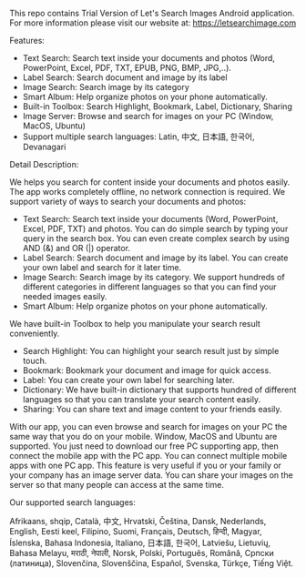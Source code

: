 This repo contains Trial Version of Let's Search Images Android application. For more information please visit our website at: https://letsearchimage.com


Features:

- Text Search: Search text inside your documents and photos (Word, PowerPoint, Excel, PDF, TXT, EPUB, PNG, BMP, JPG,..). 
- Label Search: Search document and image by its label
- Image Search: Search image by its category
- Smart Album: Help organize photos on your phone automatically.
- Built-in Toolbox: Search Highlight, Bookmark, Label, Dictionary, Sharing
- Image Server: Browse and search for images on your PC (Window, MacOS, Ubuntu)
- Support multiple search languages: Latin, 中文, 日本語, 한국어, Devanagari


Detail Description:

We helps you search for content inside your documents and photos easily. The app works completely offline, no network connection is required. We support variety of ways to search your documents and photos:

- Text Search: Search text inside your documents (Word, PowerPoint, Excel, PDF, TXT) and photos. You can do simple search by typing your query in the search box. You can even create complex search by using AND (&) and OR (|) operator.
- Label Search: Search document and image by its label. You can create your own  label and search for it later time.
- Image Search: Search image by its category. We support hundreds of different categories in different languages so that you can find your needed images easily.
- Smart Album: Help organize photos on your phone automatically.

We have built-in Toolbox to help you manipulate your search result conveniently.

- Search Highlight: You can highlight your search result just by simple touch.
- Bookmark: Bookmark your document and image for quick access.
- Label: You can create your own label for searching later.
- Dictionary: We have built-in dictionary that supports hundred of different languages so that you can translate your search content easily.
- Sharing: You can share text and image content to your friends easily.

With our app, you can even browse and search for images on your PC the same way that you do on your mobile. Window, MacOS and Ubuntu are supported. You just need to download our free PC supporting app, then connect the mobile app with the PC app. You can connect multiple mobile apps with one PC app. This feature is very useful if you or your family or your company has an image server data. You can share your images on the server so that many people can access at the same time.

Our supported search languages:

Afrikaans, shqip, Català, 中文, Hrvatski, Čeština, Dansk, Nederlands, English, Eesti keel, Filipino, Suomi, Français, Deutsch, हिन्दी, Magyar, Íslenska, Bahasa Indonesia, Italiano, 日本語, 한국어, Latviešu, Lietuvių, Bahasa Melayu, मराठी, नेपाली, Norsk, Polski, Português, Română, Српски (латиница), Slovenčina, Slovenščina, Español, Svenska, Türkçe, Tiếng Việt.
